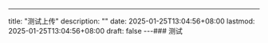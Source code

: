 ---
title: "测试上传"
description: ""
date: 2025-01-25T13:04:56+08:00
lastmod: 2025-01-25T13:04:56+08:00
draft: false
---### 测试
